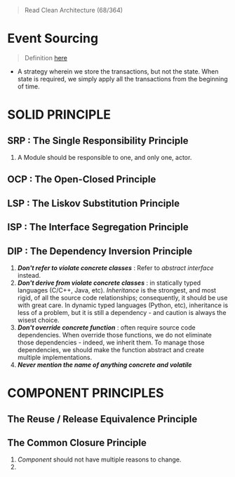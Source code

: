 > Read Clean Architecture (68/364)
# Event Sourcing
> Definition [here](https://martinfowler.com/eaaDev/EventSourcing.html)
- A strategy wherein we store the transactions, but not the state. When state is required, we simply apply all the transactions from the beginning of time.

# SOLID PRINCIPLE

## SRP : The Single Responsibility Principle

1. A Module should be responsible to one, and only one, actor.

## OCP : The Open-Closed Principle

## LSP : The Liskov Substitution Principle

## ISP : The Interface Segregation Principle

## DIP : The Dependency Inversion Principle

1. _**Don't refer to violate concrete classes**_ : Refer to _abstract interface_ instead. 
2. _**Don't derive from violate concrete classes**_ : in statically typed languages (C/C++, Java, etc). _Inheritance_ is the strongest, and most rigid, of all the source code relationships; consequently,  it should be use with great care. In dynamic typed languages (Python, etc), inheritance is less of a problem, but it is still a dependency - and caution is always the wisest choice.
3. _**Don't override concrete function**_ : often require source code dependencies. When override those functions, we do not eliminate those dependencies - indeed, we inherit them. To manage those dependencies, we should make the function abstract and create multiple implementations. 
4. _**Never mention the name of anything concrete and volatile**_ 

# COMPONENT PRINCIPLES 
## The Reuse / Release Equivalence Principle 
## The Common Closure Principle 
1. _Component_  should not have multiple reasons to change.
2. 
<!--stackedit_data:
eyJoaXN0b3J5IjpbMTcxOTU5ODIzNywxNzk0MjA5NzQ3LDEzNz
I4NjQzNjIsLTExMTI5OTQ4MzEsNTgwNTY3MTIsLTEwNTU1Nzg1
NDAsMTc1MjMyNDUyOSwyMTEwOTQ1MjY1XX0=
-->